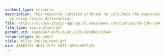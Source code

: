 ```yaml
---
content_type: resource
description: This resource contains problems to calculate the approximation error
  by using finite differential.
file: https://ol-ocw-studio-app-qa.s3.amazonaws.com/courses/18-336-numerical-methods-for-partial-differential-equations-spring-2009/4866219fdb3f2e3f94771603cd61247c_MIT18_336s09_hw03.pdf
file_type: application/pdf
parent_uid: aaa0e947-a6f6-b29c-5225-98b90ee31944
resourcetype: Document
title: MIT18_336s09_hw03.pdf
uid: 4866219f-db3f-2e3f-9477-1603cd61247c
---
```

